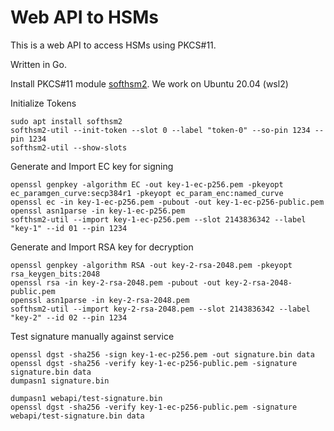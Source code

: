 # Web API to HSMs

This is a web API to access HSMs using PKCS#11.

Written in Go.

Install PKCS#11 module [softhsm2](https://github.com/opendnssec/SoftHSMv2).
We work on Ubuntu 20.04 (wsl2)

Initialize Tokens
```
sudo apt install softhsm2
softhsm2-util --init-token --slot 0 --label "token-0" --so-pin 1234 --pin 1234
softhsm2-util --show-slots
```

Generate and Import EC key for signing
```
openssl genpkey -algorithm EC -out key-1-ec-p256.pem -pkeyopt ec_paramgen_curve:secp384r1 -pkeyopt ec_param_enc:named_curve
openssl ec -in key-1-ec-p256.pem -pubout -out key-1-ec-p256-public.pem
openssl asn1parse -in key-1-ec-p256.pem
softhsm2-util --import key-1-ec-p256.pem --slot 2143836342 --label "key-1" --id 01 --pin 1234 
```

Generate and Import RSA key for decryption
```
openssl genpkey -algorithm RSA -out key-2-rsa-2048.pem -pkeyopt rsa_keygen_bits:2048
openssl rsa -in key-2-rsa-2048.pem -pubout -out key-2-rsa-2048-public.pem
openssl asn1parse -in key-2-rsa-2048.pem
softhsm2-util --import key-2-rsa-2048.pem --slot 2143836342 --label "key-2" --id 02 --pin 1234 
```

Test signature manually against service
```
openssl dgst -sha256 -sign key-1-ec-p256.pem -out signature.bin data
openssl dgst -sha256 -verify key-1-ec-p256-public.pem -signature signature.bin data
dumpasn1 signature.bin
```

```
dumpasn1 webapi/test-signature.bin
openssl dgst -sha256 -verify key-1-ec-p256-public.pem -signature webapi/test-signature.bin data
```
